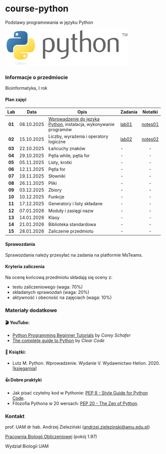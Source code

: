 # course-python
Podstawy programowania w języku Python

<img src="images/Python-logo.png" width="400px">

### Informacje o przedmiocie

Bioinformatyka, I rok

#### Plan zajęć

| Lab | Data | Opis | Zadania | Notatki |
| :---: | --- | --- | --- | :---: |
| **01** | 08.10.2025 | [Wprowadzenie do języka Python](./intro.pdf), instalacja, wykonywanie programów | [lab01](./labs/lab01.md) | [notes01](./notes/01.ipynb) |
| **02** | 15.10.2025 | Liczby, wyrażenia i operatory logiczne | [lab02](./labs/lab02.md) | [notes02](./notes/02.ipynb) |
| **03** | 22.10.2025 | Łańcuchy znaków | - | - |
| **04** | 29.10.2025 | Pętla while, pętla for | - | - |
| **05** | 05.11.2025 | Listy, krotki | - | - |
| **06** | 12.11.2025 | Pętla for | - | - |
| **07** | 19.11.2025 | Słowniki | - | - |
| **08** | 26.11.2025 | Pliki | - | - |
| **09** | 03.12.2025 | Zbiory | - | - |
| **10** | 10.12.2025 | Funkcje | - | - |
| **11** | 17.12.2025 | Generatory i listy składane | - | - |
| **12** | 07.01.2026 | Moduły i zasięgi nazw | - | - |
| **13** | 14.01.2026 | Klasy | - | - |
| **14** | 21.01.2026 | Biblioteka standardowa | - | - |
| **15** | 28.01.2026 | Zaliczenie przedmiotu | - | - |


#### Sprawozdania

Sprawozdania należy przesyłać na zadania na platformie MsTeams.

#### Kryteria zaliczenia

Na ocenę końcową przedmiotu składają się oceny z:
* testu zaliczeniowego (waga: 70%)
* składanych sprawozdań (waga: 20%)
* aktywność i obecność na zajęciach (waga: 10%)

### Materiały dodatkowe

#### :clapper: YouTube:

* [Python Programming Beginner Tutorials](https://youtu.be/_uQrJ0TkZlc) by *Corey Schafer*
* [The complete guide to Python](https://youtu.be/mDKM-JtUhhc) by 
*Clear Code*

#### :closed_book: Książki:

* Lutz M. Python. Wprowadzenie. Wydanie V. Wydawnictwo Helion. 2020. [[księgarnia](https://helion.pl/ksiazki/python-wprowadzenie-wydanie-v-mark-lutz,pytho5.htm#format/d)]

#### :thumbsup: Dobre praktyki

* Jak pisać czytelny kod w Pythonie: [PEP 8 - Style Guide for Python Code](https://www.python.org/dev/peps/pep-0008/).
* Filozofia Pythona w 20 wersach: [PEP 20 - The Zen of Python](https://www.python.org/dev/peps/pep-0020/).


### Kontakt

prof. UAM dr hab. Andrzej Zieleziński (andrzej.zielezinski@amu.edu.pl)

[Pracownia Biologii Obliczeniowej](http://www.combio.pl) (pokój 1.97)

Wydział Biologii UAM